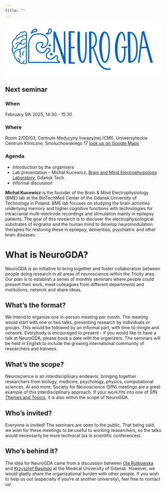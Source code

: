 ```yaml
---
title: ""
---
```


![](assets/img/neurogda_logo.png)

## Next seminar

### When

February 5th 2025, 14:30 - 15:30

### Where 

Room 2/DD/03, Centrum Medycyny Inwazyjnej (CMI), Uniwersyteckie Centrum Kliniczne, Smoluchowskiego 17 [look up on Google Maps](https://maps.app.goo.gl/tLA2EAiwJDySVomu9)

### Agenda

- Introduction by the organisers
- Lab presentation – Michał Kucewicz, [Brain and Mind Electrophysiology Laboratory](https://brainmindlab.com), Gdańsk Tech
- Informal discussion

**Michal Kucewicz** is the founder of the Brain & Mind Electrophysiology (BME) lab at the BioTechMed Center of the Gdansk University of Technology in Poland. BME lab focuses on studying the brain activities underlying memory and higher cognitive functions with technologies for intracranial multi-electrode recordings and stimulation mainly in epilepsy patients. The goal of this research is to discover the electrophysiological substrates of engrams and the human mind to develop neuromodulation therapies for restoring these in epilepsy, dementias, psychiatric and other brain diseases.

# What is NeuroGDA?

NeuroGDA is an initiative to bring together and foster collaboration between people doing research in all areas of neuroscience within the Tricity area. Our plan is to establish a series of monthly seminars where people could present their work, meet colleagues from different departments and institutions, network and share ideas.

## What’s the format?
We intend to organize one in-person meeting per month. The meeting would start with one or two talks, presenting research by individuals or groups. This would be followed by an informal part, with time to mingle and network. Everybody is encouraged to present - if you would like to have a talk at NeuroGDA, please book a date with the organizers. The seminars will be held in English to include the growing international community of researchers and trainees.

## What’s the scope?
Neuroscience is an interdisciplinary endeavor, bringing together researchers from biology, medicine, psychology, physics, computational sciences, AI and more. Society for Neuroscience (SfN) meetings are a great example of this interdisciplinary approach. If your work fits into one of SfN [Themes and Topics](https://www.sfn.org/meetings/neuroscience-2025/call-for-abstracts/themes-and-topics), it is also within the scope of NeuroGDA.

## Who’s invited?
Everyone is invited! The seminars are open to the public. That being said, we wish for these meetings to be useful to working researchers, so the talks would necessarily be more technical (as in scientific conferences).

## Who’s behind it?
The idea for NeuroGDA came from a discussion between [Ola Rutkowska](https://rutkowskalab.gumed.edu.pl) and [Krzysztof Basiński](https://anl.gumed.edu.pl) at the Medical University of Gdańsk. However, we would gladly share the organizational burden with other people. If you wish to help us out (especially if you’re at another university), feel free to contact us!


